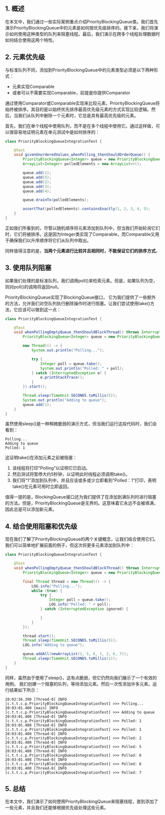 ## 1. 概述

在本文中，我们通过一些实际案例重点介绍PriorityBlockingQueue类。我们首先演示PriorityBlockingQueue中的元素是如何按优先级排序的。接下来，我们将演示如何使用这种类型的队列来阻塞线程。最后，我们演示在跨多个线程处理数据时如何结合使用这两个特性。

## 2. 元素优先级

与标准队列不同，添加到PriorityBlockingQueue中的元素类型必须是以下两种形式：

+ 元素实现Comparable
+ 或者可以不需要实现Comparable，前提是你提供Comparator

通过使用Comparator或Comparable实现来比较元素，PriorityBlockingQueue将始终被排序。其目的是以始终优先排序最高优先级元素的方式实现比较逻辑。然后，当我们从队列中删除一个元素时，它总是具有最高优先级的元素。

首先，我们在单个线程中使用队列，而不是在多个线程中使用它。通过这样做，可以很容易地证明元素在单元测试中是如何排序的：

```java
class PriorityBlockingQueueIntegrationTest {

    @Test
    void givenUnorderedValues_whenPolling_thenShouldOrderQueue() {
        PriorityBlockingQueue<Integer> queue = new PriorityBlockingQueue<>();
        ArrayList<Integer> polledElements = new ArrayList<>();

        queue.add(1);
        queue.add(5);
        queue.add(2);
        queue.add(3);
        queue.add(4);

        queue.drainTo(polledElements);

        assertThat(polledElements).containsExactly(1, 2, 3, 4, 5);
    }
}
```

正如我们所看到的，尽管以随机顺序将元素添加到队列中，但当我们开始轮询它们时，它们将被排序。这是因为Integer类实现了Comparable，而Comparable又用于确保我们以升序顺序将它们从队列中取出。

同样值得注意的是，**当两个元素进行比较并且相同时，不能保证它们的排序方式**。

## 3. 使用队列阻塞

如果我们处理的是标准队列，我们调用poll()来检索元素。但是，如果队列为空，则对poll()的调用将返回null。

PriorityBlockingQueue实现了BlockingQueue接口，
它为我们提供了一些额外的方法，允许我们对空队列执行删除操作时进行阻塞。让我们尝试使用take()方法，它应该可以做到这一点：

```java
class PriorityBlockingQueueIntegrationTest {

    @Test
    void whenPollingEmptyQueue_thenShouldBlockThread() throws InterruptedException {
        PriorityBlockingQueue<Integer> queue = new PriorityBlockingQueue<>();

        new Thread(() -> {
            System.out.println("Polling...");

            try {
                Integer poll = queue.take();
                System.out.println("Polled: " + poll);
            } catch (InterruptedException e) {
                e.printStackTrace();
            }
        }).start();

        Thread.sleep(TimeUnit.SECONDS.toMillis(5));
        System.out.println("Adding to queue");
        queue.add(1);
    }
}
```

虽然使用sleep()是一种稍微脆弱的演示方式，但当我们运行这段代码时，我们会看到：

```text
Polling...
Adding to queue
Polled: 1
```

这证明take()在添加元素之前被阻塞：

1. 该线程将打印“Polling”以证明它已启动。
2. 然后测试将暂停大约5秒钟，以证明此时线程必须调用take()。
3. 我们将“1”添加到队列中，并且应该或多或少立即看到“Polled：1”打印，表明take()在元素可用时立即返回。

值得一提的是，BlockingQueue接口还为我们提供了在添加到满队列时进行阻塞的方法。但是，PriorityBlockingQueue是无界的。这意味着它永远不会被填满，因此总是可以添加新元素。

## 4. 结合使用阻塞和优先级

现在我们了解了PriorityBlockingQueue的两个关键概念，让我们结合使用它们。我们可以简单地扩展前面的例子，但这次将更多元素添加到队列中：

```java
class PriorityBlockingQueueIntegrationTest {

    @Test
    void whenPollingEmptyQueue_thenShouldBlockThread() throws InterruptedException {
        PriorityBlockingQueue<Integer> queue = new PriorityBlockingQueue<>();

        final Thread thread = new Thread(() -> {
            LOG.info("Polling...");
            while (true) {
                try {
                    Integer poll = queue.take();
                    LOG.info("Polled: " + poll);
                } catch (InterruptedException ignored) {

                }
            }
        });

        thread.start();
        Thread.sleep(TimeUnit.SECONDS.toMillis(5));
        LOG.info("Adding to queue");

        queue.addAll(newArrayList(1, 5, 6, 1, 2, 6, 7));
        Thread.sleep(TimeUnit.SECONDS.toMillis(1));
    }
}
```

同样，虽然由于使用了sleep()，这有点脆弱，但它仍然向我们展示了一个有效的用例。
我们创建一个阻塞的队列，等待添加元素。然后一次性添加许多元素。运行结果如下所示：

```text
20:02:56.390 [Thread-0] INFO  [c.t.t.c.p.PriorityBlockingQueueIntegrationTest] >>> Polling... 
20:03:01.400 [main] INFO  [c.t.t.c.p.PriorityBlockingQueueIntegrationTest] >>> Adding to queue 
20:03:01.408 [Thread-0] INFO  [c.t.t.c.p.PriorityBlockingQueueIntegrationTest] >>> Polled: 1 
20:03:01.408 [Thread-0] INFO  [c.t.t.c.p.PriorityBlockingQueueIntegrationTest] >>> Polled: 1 
20:03:01.408 [Thread-0] INFO  [c.t.t.c.p.PriorityBlockingQueueIntegrationTest] >>> Polled: 2 
20:03:01.408 [Thread-0] INFO  [c.t.t.c.p.PriorityBlockingQueueIntegrationTest] >>> Polled: 5 
20:03:01.408 [Thread-0] INFO  [c.t.t.c.p.PriorityBlockingQueueIntegrationTest] >>> Polled: 6 
20:03:01.408 [Thread-0] INFO  [c.t.t.c.p.PriorityBlockingQueueIntegrationTest] >>> Polled: 6 
20:03:01.408 [Thread-0] INFO  [c.t.t.c.p.PriorityBlockingQueueIntegrationTest] >>> Polled: 7 
```

## 5. 总结

在本文中，我们演示了如何使用PriorityBlockingQueue来阻塞线程，直到添加了一些元素，并且我们还能够根据优先级处理这些元素。